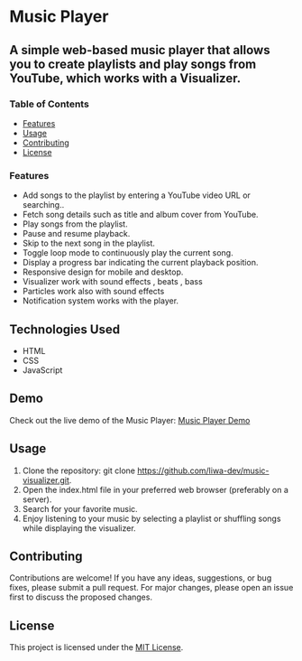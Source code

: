 ﻿# Music Player

## A simple web-based music player that allows you to create playlists and play songs from YouTube, which works with a Visualizer.

### Table of Contents

- [Features](#features)
- [Usage](#usage)
- [Contributing](#contributing)
- [License](#license)

### Features

- Add songs to the playlist by entering a YouTube video URL or searching..
- Fetch song details such as title and album cover from YouTube.
- Play songs from the playlist.
- Pause and resume playback.
- Skip to the next song in the playlist.
- Toggle loop mode to continuously play the current song.
- Display a progress bar indicating the current playback position.
- Responsive design for mobile and desktop.
- Visualizer work with sound effects , beats , bass
- Particles work also with sound effects
- Notification system works with the player.

## Technologies Used
- HTML
- CSS
- JavaScript

## Demo
Check out the live demo of the Music Player: [Music Player Demo](https://your-demo-url.com)

## Usage
1. Clone the repository: git clone https://github.com/liwa-dev/music-visualizer.git.
2. Open the index.html file in your preferred web browser (preferably on a server).
3. Search for your favorite music.
4. Enjoy listening to your music by selecting a playlist or shuffling songs while displaying the visualizer.

## Contributing
Contributions are welcome! If you have any ideas, suggestions, or bug fixes, please submit a pull request. For major changes, please open an issue first to discuss the proposed changes.

## License
This project is licensed under the [MIT License](LICENSE).
